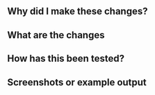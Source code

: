 ## Why did I make these changes?

## What are the changes

## How has this been tested?

## Screenshots or example output